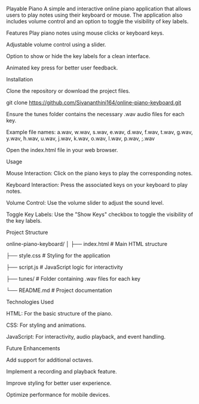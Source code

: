 Playable Piano
A simple and interactive online piano application that allows users to play notes using their keyboard or mouse. The application also includes volume control and an option to toggle the visibility of key labels.

Features
Play piano notes using mouse clicks or keyboard keys.

Adjustable volume control using a slider.

Option to show or hide the key labels for a clean interface.

Animated key press for better user feedback.


Installation

Clone the repository or download the project files.

git clone https://github.com/Sivananthini164/online-piano-keyboard.git

Ensure the tunes folder contains the necessary .wav audio files for each key. 

Example file names:
a.wav, w.wav, s.wav, e.wav, d.wav, f.wav, t.wav, g.wav, y.wav, h.wav, u.wav, j.wav, k.wav, o.wav, l.wav, p.wav, ;.wav

Open the index.html file in your web browser.


Usage

Mouse Interaction: Click on the piano keys to play the corresponding notes.

Keyboard Interaction: Press the associated keys on your keyboard to play notes.

Volume Control: Use the volume slider to adjust the sound level.

Toggle Key Labels: Use the "Show Keys" checkbox to toggle the visibility of the key labels.


Project Structure

online-piano-keyboard/
│
├── index.html        # Main HTML structure

├── style.css         # Styling for the application

├── script.js         # JavaScript logic for interactivity

├── tunes/            # Folder containing .wav files for each key

└── README.md         # Project documentation

Technologies Used

HTML: For the basic structure of the piano.

CSS: For styling and animations.

JavaScript: For interactivity, audio playback, and event handling.

Future Enhancements

Add support for additional octaves.

Implement a recording and playback feature.

Improve styling for better user experience.

Optimize performance for mobile devices.
